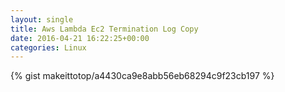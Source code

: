 ```yaml
---
layout: single                                                                                                              
title: Aws Lambda Ec2 Termination Log Copy                                                                                                                       
date: 2016-04-21 16:22:25+00:00                                                                                                                        
categories: Linux                                                                                                                
---                                                                                                                              
```


{% gist makeittotop/a4430ca9e8abb56eb68294c9f23cb197 %}                                                                                                           

